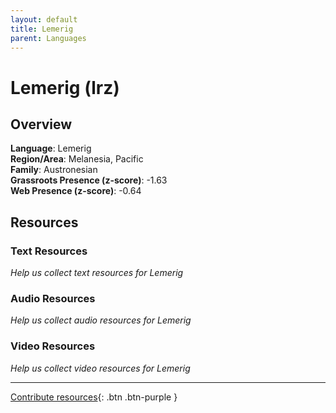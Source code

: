 ```yaml
---
layout: default
title: Lemerig
parent: Languages
---
```


# Lemerig (lrz)

## Overview

**Language**: Lemerig  
**Region/Area**: Melanesia, Pacific  
**Family**: Austronesian  
**Grassroots Presence (z-score)**: -1.63  
**Web Presence (z-score)**: -0.64  

## Resources

### Text Resources
*Help us collect text resources for Lemerig*

### Audio Resources
*Help us collect audio resources for Lemerig*

### Video Resources
*Help us collect video resources for Lemerig*

---

[Contribute resources](https://forms.office.com/e/1SfLJx3u1r){: .btn .btn-purple }
